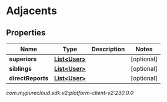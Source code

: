 # Adjacents


## Properties

| Name | Type | Description | Notes |
| ------------ | ------------- | ------------- | ------------- |
| **superiors** | [**List&lt;User&gt;**](User) |  |  [optional] |
| **siblings** | [**List&lt;User&gt;**](User) |  |  [optional] |
| **directReports** | [**List&lt;User&gt;**](User) |  |  [optional] |




_com.mypurecloud.sdk.v2:platform-client-v2:230.0.0_
